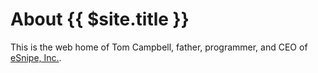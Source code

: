 # About {{ $site.title }}

This is the web home of Tom Campbell, father, programmer, 
and CEO of [eSnipe, Inc.](https://esnipe.com). 
